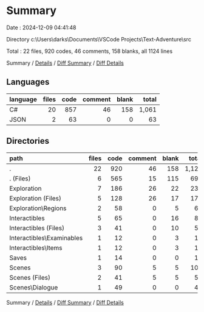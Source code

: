 # Summary

Date : 2024-12-09 04:41:48

Directory c:\\Users\\darks\\Documents\\VSCode Projects\\Text-Adventure\\src

Total : 22 files,  920 codes, 46 comments, 158 blanks, all 1124 lines

Summary / [Details](details.md) / [Diff Summary](diff.md) / [Diff Details](diff-details.md)

## Languages
| language | files | code | comment | blank | total |
| :--- | ---: | ---: | ---: | ---: | ---: |
| C# | 20 | 857 | 46 | 158 | 1,061 |
| JSON | 2 | 63 | 0 | 0 | 63 |

## Directories
| path | files | code | comment | blank | total |
| :--- | ---: | ---: | ---: | ---: | ---: |
| . | 22 | 920 | 46 | 158 | 1,124 |
| . (Files) | 6 | 565 | 15 | 115 | 695 |
| Exploration | 7 | 186 | 26 | 22 | 234 |
| Exploration (Files) | 5 | 128 | 26 | 17 | 171 |
| Exploration\\Regions | 2 | 58 | 0 | 5 | 63 |
| Interactibles | 5 | 65 | 0 | 16 | 81 |
| Interactibles (Files) | 3 | 41 | 0 | 10 | 51 |
| Interactibles\\Examinables | 1 | 12 | 0 | 3 | 15 |
| Interactibles\\Items | 1 | 12 | 0 | 3 | 15 |
| Saves | 1 | 14 | 0 | 0 | 14 |
| Scenes | 3 | 90 | 5 | 5 | 100 |
| Scenes (Files) | 2 | 41 | 5 | 5 | 51 |
| Scenes\\Dialogue | 1 | 49 | 0 | 0 | 49 |

Summary / [Details](details.md) / [Diff Summary](diff.md) / [Diff Details](diff-details.md)